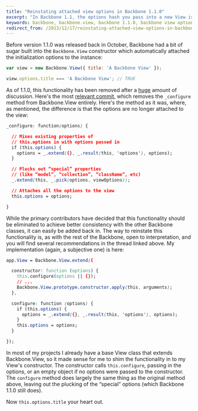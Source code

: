```yaml
---
title: "Reinstating attached view options in Backbone 1.1.0"
excerpt: "In Backbone 1.1, the options hash you pass into a new View is no longer automatically attached to the view. For those that like this pattern, here's how to reinstate the functionality."
keywords: backbone, backbone.view, backbone 1.1.0, backbone view options, javascript
redirect_from: /2013/12/17/reinstating-attached-view-options-in-backbone-1.1.0/
---
```


Before version 1.1.0 was released back in October, Backbone had a bit of sugar built into the `Backbone.View` constructor which automatically attached the initialization options to the instance:

```js
var view = new Backbone.View({ title: 'A Backbone View' });

view.options.title === 'A Backbone View'; // TRUE
```

As of 1.1.0, this functionality has been removed after a [huge](https://github.com/jashkenas/backbone/issues/2458) amount of discussion. Here's the most [relevant commit](https://github.com/jashkenas/backbone/commit/51eed189bf4d25877be4acdf51e0a4c6039583c5), which removes the `_configure` method from Backbone.View entirely. Here's the method as it was, where, as mentioned, the difference is that the options are no longer attached to the view:

```css
_configure: function(options) {

  // Mixes existing properties of
  // this.options in with options passed in
  if (this.options) {
    options = _.extend({}, _.result(this, 'options'), options);
  }

  // Plucks out “special” properties
  // (like “model”, “collection”, “className”, etc)
  _.extend(this, _.pick(options, viewOptions));

  // Attaches all the options to the view
  this.options = options;

}
```

While the primary contributors have decided that this functionality should be eliminated to achieve better consistency with the other Backbone classes, it can easily be added back in. The way to reinstate this functionality is, as with the rest of the Backbone, open to interpretation, and you will find several recommendations in the thread linked above. My implementation (again, a subjective one) is here:

```css
app.View = Backbone.View.extend({

  constructor: function (options) {
    this.configure(options || {});
    // ...
    Backbone.View.prototype.constructor.apply(this, arguments);
  },

  configure: function (options) {
    if (this.options) {
      options = _.extend({}, _.result(this, 'options'), options);
    }
    this.options = options;
  }

});
```

In most of my projects I already have a base View class that extends Backbone.View, so it made sense for me to shim the functionality in to my View's constructor. The constructor calls `this.configure`, passing in the options, or an empty object if no options were passed to the constructor. The `configure` method does largely the same thing as the original method above, leaving out the plucking of the “special” options (which Backbone 1.1.0 still does).

Now `this.options.title` your heart out.
